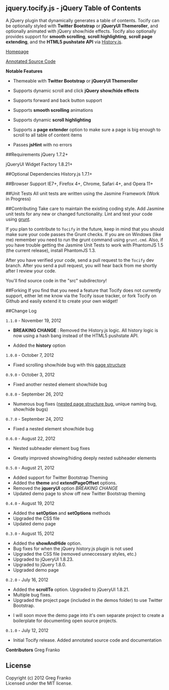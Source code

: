 jquery.tocify.js - jQuery Table of Contents
-------------------------------------------

A jQuery plugin that dynamically generates a table of contents. Tocify can be optionally styled with **Twitter Bootstrap** or **jQueryUI Themeroller**, and optionally animated with jQuery show/hide effects. Tocify also optionally provides support for **smooth scrolling**, **scroll highlighting**, **scroll page extending**, and the **HTML5 pushstate API** via [History.js](https://github.com/balupton/History.js/).

[Homepage](http://gregfranko.com/jquery.tocify.js/)

[Annotated Source Code](http://gregfranko.com/jquery.tocify.js/docs/jquery.tocify.html)

**Notable Features**

   - Themeable with **Twitter Bootstrap** or **jQueryUI Themeroller**

   - Supports dynamic scroll and click **jQuery show/hide effects**

   - Supports forward and back button support

   - Supports **smooth scrolling** animations

   - Supports dynamic **scroll highlighting**

   - Supports a **page extender** option to make sure a page is big enough to scroll to all table of content items

   - Passes **jsHint** with no errors

##Requirements
jQuery 1.7.2+

jQueryUI Widget Factory 1.8.21+

##Optional Dependencies
History.js 1.7.1+

##Browser Support
IE7+, Firefox 4+, Chrome, Safari 4+, and Opera 11+

##Unit Tests
All unit tests are written using the Jasmine Framework (Work in Progress)

##Contributing
Take care to maintain the existing coding style. Add Jasmine unit tests for any new or changed functionality. Lint and test your code using [grunt](https://github.com/cowboy/grunt).

If you plan to contribute to `Tocify` in the future, keep in mind that you should make sure your code passes the Grunt checks.  If you are on Windows (like me) remember you need to run the grunt command using `grunt.cmd`.  Also, if you have trouble getting the Jasmine Unit Tests to work with PhantomJS 1.5 (the current release), install PhantomJS 1.3.

After you have verified your code, send a pull request to the `Tocify` dev branch.  After you send a pull request, you will hear back from me shortly after I review your code.

You'll find source code in the "src" subdirectory!

##Forking
If you find that you need a feature that Tocify does not currently support, either let me know via the Tocify issue tracker, or fork Tocify on Github and easily extend it to create your own widget!

##Change Log

`1.1.0` - November 19, 2012

- **BREAKING CHANGE** : Removed the History.js logic.  All history logic is now using a hash bang instead of the HTML5 pushstate API.

-  Added the **history** option

`1.0.0` - October 7, 2012

- Fixed scrolling show/hide bug with this [page structure](https://github.com/gfranko/jquery.tocify.js/issues/6)

`0.9.0` - October 3, 2012

- Fixed another nested element show/hide bug

`0.8.0` - September 26, 2012

- Numerous bug fixes ([nested page structure bug](https://github.com/gfranko/jquery.tocify.js/issues/4), unique naming bug, show/hide bugs)

`0.7.0` - September 24, 2012

- Fixed a nested element show/hide bug

`0.6.0` - August 22, 2012

- Nested subheader element bug fixes

- Greatly improved showing/hiding deeply nested subheader elements

`0.5.0` - August 21, 2012

- Added support for Twitter Bootstrap Theming
- Added the **theme** and **extendPageOffset** options.
- Removed the **jqueryUI** option *BREAKING CHANGE*
- Updated demo page to show off new Twitter Bootstrap theming

`0.4.0` - August 19, 2012

- Added the **setOption** and **setOptions** methods
- Upgraded the CSS file
- Updated demo page

`0.3.0` - August 15, 2012

- Added the **showAndHide** option.
- Bug fixes for when the jQuery history.js plugin is not used
- Upgraded the CSS file (removed unneccessary styles, etc.)
- Upgraded to jQueryUI 1.8.23.
- Upgraded to jQuery 1.8.0.
- Upgraded demo page

`0.2.0` - July 16, 2012

- Added the **scrollTo** option.  Upgraded to jQueryUI 1.8.21.
- Multiple bug fixes.
- Upgraded the project page (included in the demos folder) to use Twitter Bootstrap.
* I will soon move the demo page into it's own separate project to create a boilerplate for documenting open source projects.

`0.1.0` - July 12, 2012

- Initial Tocify release.  Added annotated source code and documentation

**Contributors**
Greg Franko

## License
Copyright (c) 2012 Greg Franko  
Licensed under the MIT license.